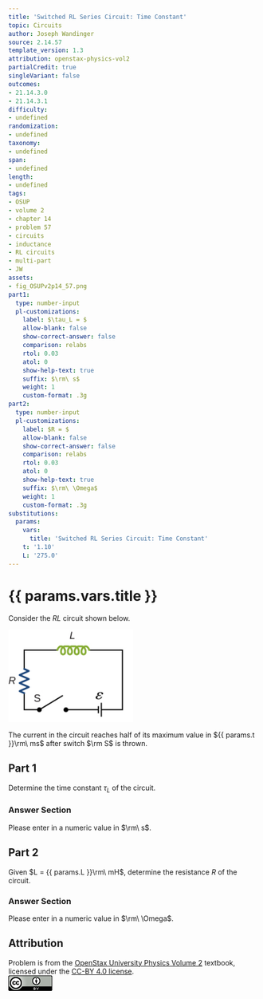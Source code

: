 ```yaml
---
title: 'Switched RL Series Circuit: Time Constant'
topic: Circuits
author: Joseph Wandinger
source: 2.14.57
template_version: 1.3
attribution: openstax-physics-vol2
partialCredit: true
singleVariant: false
outcomes:
- 21.14.3.0
- 21.14.3.1
difficulty:
- undefined
randomization:
- undefined
taxonomy:
- undefined
span:
- undefined
length:
- undefined
tags:
- OSUP
- volume 2
- chapter 14
- problem 57
- circuits
- inductance
- RL circuits
- multi-part
- JW
assets:
- fig_OSUPv2p14_57.png
part1:
  type: number-input
  pl-customizations:
    label: $\tau_L = $
    allow-blank: false
    show-correct-answer: false
    comparison: relabs
    rtol: 0.03
    atol: 0
    show-help-text: true
    suffix: $\rm\ s$
    weight: 1
    custom-format: .3g
part2:
  type: number-input
  pl-customizations:
    label: $R = $
    allow-blank: false
    show-correct-answer: false
    comparison: relabs
    rtol: 0.03
    atol: 0
    show-help-text: true
    suffix: $\rm\ \Omega$
    weight: 1
    custom-format: .3g
substitutions:
  params:
    vars:
      title: 'Switched RL Series Circuit: Time Constant'
    t: '1.10'
    L: '275.0'
---
```

# {{ params.vars.title }}
Consider the $RL$ circuit shown below.

<img src="fig_OSUPv2p14_57.png" width=250>

The current in the circuit reaches half of its maximum value in ${{ params.t }}\rm\ ms$ after switch $\rm S$ is thrown.

## Part 1

Determine the time constant $\tau_L$ of the circuit.

### Answer Section

Please enter in a numeric value in $\rm\ s$.

## Part 2

Given $L = {{ params.L }}\rm\ mH$, determine the resistance $R$ of the circuit.

### Answer Section

Please enter in a numeric value in $\rm\ \Omega$.

## Attribution

Problem is from the [OpenStax University Physics Volume 2](https://openstax.org/details/books/university-physics-volume-2) textbook, licensed under the [CC-BY 4.0 license](https://creativecommons.org/licenses/by/4.0/).<br>![Image representing the Creative Commons 4.0 BY license.](https://raw.githubusercontent.com/firasm/bits/master/by.png)